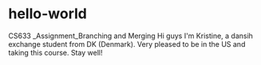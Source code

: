 # hello-world
 CS633 _Assignment_Branching and Merging
Hi guys
I'm Kristine, a dansih exchange student from DK (Denmark).
Very pleased to be in the US and taking this course. 
Stay well!
